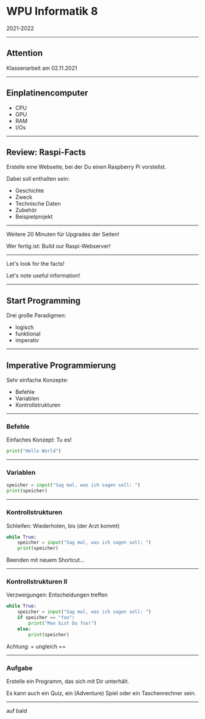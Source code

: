 # WPU Informatik 8

2021-2022

---

## Attention

Klassenarbeit am 02.11.2021

---

## Einplatinencomputer

* CPU
* GPU
* RAM
* I/Os

---

## Review: Raspi-Facts

Erstelle eine Webseite, bei der Du einen Raspberry Pi vorstellst. 

Dabei soll enthalten sein:

* Geschichte
* Zweck
* Technische Daten
* Zubehör
* Beispielprojekt

---

Weitere 20 Minuten für Upgrades der Seiten!

Wer fertig ist: Build our Raspi-Webserver!

---

Let's look for the facts!

Let's note useful information!

---

## Start Programming

Drei große Paradigmen: 

* logisch
* funktional
* imperativ

---

## Imperative Programmierung

Sehr einfache Konzepte:

* Befehle
* Variablen
* Kontrollstrukturen

---

### Befehle

Einfaches Konzept: Tu es!

~~~ python
print("Hello World")
~~~

---

### Variablen

~~~ python
speicher = input("Sag mal, was ich sagen soll: ")
print(speicher)
~~~

---

### Kontrollstrukturen

Schleifen: Wiederholen, bis (der Arzt kommt)

~~~ python
while True:
    speicher = input("Sag mal, was ich sagen soll: ")
    print(speicher)
~~~

Beenden mit neuem Shortcut...

---

### Kontrollstrukturen II

Verzweigungen: Entscheidungen treffen

~~~ python
while True:
    speicher = input("Sag mal, was ich sagen soll: ")
    if speicher == "foo":
        print("Man bist Du foo!")
    else:
        print(speicher)
~~~

Achtung: = ungleich ==

---

### Aufgabe

Erstelle ein Programm, das sich mit Dir unterhält. 

Es kann auch ein Quiz, ein (Adventure) Spiel oder ein Taschenrechner sein.

---

auf bald
